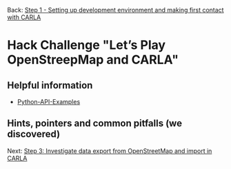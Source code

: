 Back: [Step 1 - Setting up development environment and making first contact with CARLA](./step-1-first-contact.md)

# Hack Challenge "Let’s Play OpenStreepMap and CARLA"

## Helpful information

- [Python-API-Examples](https://wiki.openstreetmap.org/wiki/OSMPythonTools)

## Hints, pointers and common pitfalls (we discovered)

Next: [Step 3: Investigate data export from OpenStreetMap and import in CARLA](./step-3-carla-rize.md)
